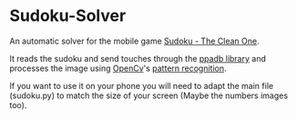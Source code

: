 # Sudoku-Solver
An automatic solver for the mobile game [Sudoku - The Clean One](https://play.google.com/store/apps/details?id=ee.dustland.android.dustlandsudoku).
   
It reads the sudoku and send touches through the [ppadb library](https://pypi.org/project/pure-python-adb/) and processes the image using [OpenCv](https://pypi.org/project/opencv-python/)'s [pattern recognition](https://docs.opencv.org/master/d4/dc6/tutorial_py_template_matching.html).
   
If you want to use it on your phone you will need to adapt the main file (sudoku.py) to match the size of your screen (Maybe the numbers images too).